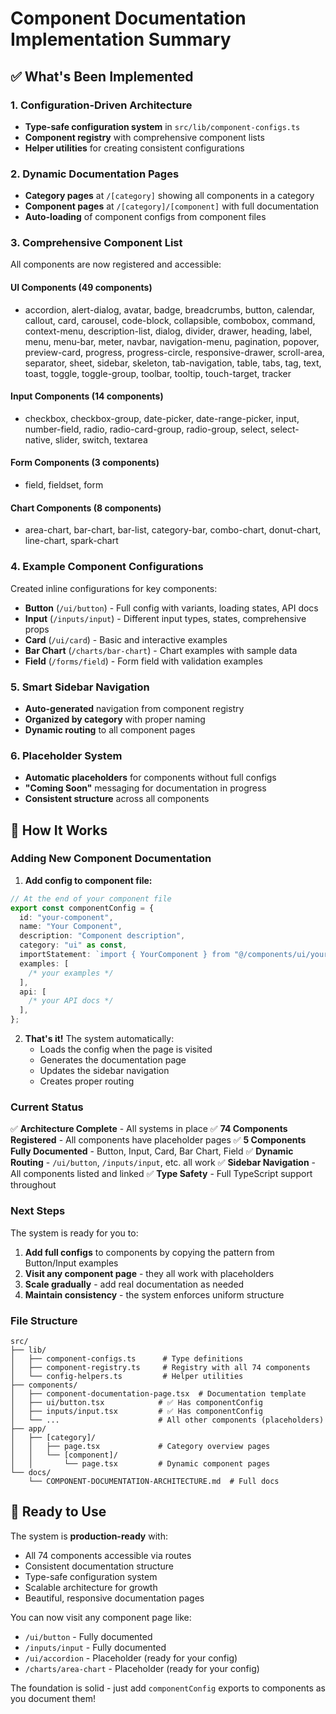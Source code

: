 # Component Documentation Implementation Summary

## ✅ What's Been Implemented

### 1. **Configuration-Driven Architecture**

- **Type-safe configuration system** in `src/lib/component-configs.ts`
- **Component registry** with comprehensive component lists
- **Helper utilities** for creating consistent configurations

### 2. **Dynamic Documentation Pages**

- **Category pages** at `/[category]` showing all components in a category
- **Component pages** at `/[category]/[component]` with full documentation
- **Auto-loading** of component configs from component files

### 3. **Comprehensive Component List**

All components are now registered and accessible:

#### UI Components (49 components)

- accordion, alert-dialog, avatar, badge, breadcrumbs, button, calendar, callout, card, carousel, code-block, collapsible, combobox, command, context-menu, description-list, dialog, divider, drawer, heading, label, menu, menu-bar, meter, navbar, navigation-menu, pagination, popover, preview-card, progress, progress-circle, responsive-drawer, scroll-area, separator, sheet, sidebar, skeleton, tab-navigation, table, tabs, tag, text, toast, toggle, toggle-group, toolbar, tooltip, touch-target, tracker

#### Input Components (14 components)

- checkbox, checkbox-group, date-picker, date-range-picker, input, number-field, radio, radio-card-group, radio-group, select, select-native, slider, switch, textarea

#### Form Components (3 components)

- field, fieldset, form

#### Chart Components (8 components)

- area-chart, bar-chart, bar-list, category-bar, combo-chart, donut-chart, line-chart, spark-chart

### 4. **Example Component Configurations**

Created inline configurations for key components:

- **Button** (`/ui/button`) - Full config with variants, loading states, API docs
- **Input** (`/inputs/input`) - Different input types, states, comprehensive props
- **Card** (`/ui/card`) - Basic and interactive examples
- **Bar Chart** (`/charts/bar-chart`) - Chart examples with sample data
- **Field** (`/forms/field`) - Form field with validation examples

### 5. **Smart Sidebar Navigation**

- **Auto-generated** navigation from component registry
- **Organized by category** with proper naming
- **Dynamic routing** to all component pages

### 6. **Placeholder System**

- **Automatic placeholders** for components without full configs
- **"Coming Soon"** messaging for documentation in progress
- **Consistent structure** across all components

## 🎯 How It Works

### Adding New Component Documentation

1. **Add config to component file:**

```typescript
// At the end of your component file
export const componentConfig = {
  id: "your-component",
  name: "Your Component",
  description: "Component description",
  category: "ui" as const,
  importStatement: `import { YourComponent } from "@/components/ui/your-component";`,
  examples: [
    /* your examples */
  ],
  api: [
    /* your API docs */
  ],
};
```

2. **That's it!** The system automatically:
   - Loads the config when the page is visited
   - Generates the documentation page
   - Updates the sidebar navigation
   - Creates proper routing

### Current Status

✅ **Architecture Complete** - All systems in place
✅ **74 Components Registered** - All components have placeholder pages
✅ **5 Components Fully Documented** - Button, Input, Card, Bar Chart, Field
✅ **Dynamic Routing** - `/ui/button`, `/inputs/input`, etc. all work
✅ **Sidebar Navigation** - All components listed and linked
✅ **Type Safety** - Full TypeScript support throughout

### Next Steps

The system is ready for you to:

1. **Add full configs** to components by copying the pattern from Button/Input examples
2. **Visit any component page** - they all work with placeholders
3. **Scale gradually** - add real documentation as needed
4. **Maintain consistency** - the system enforces uniform structure

### File Structure

```
src/
├── lib/
│   ├── component-configs.ts      # Type definitions
│   ├── component-registry.ts     # Registry with all 74 components
│   └── config-helpers.ts         # Helper utilities
├── components/
│   ├── component-documentation-page.tsx  # Documentation template
│   ├── ui/button.tsx            # ✅ Has componentConfig
│   ├── inputs/input.tsx         # ✅ Has componentConfig
│   └── ...                      # All other components (placeholders)
├── app/
│   ├── [category]/
│   │   ├── page.tsx             # Category overview pages
│   │   └── [component]/
│   │       └── page.tsx         # Dynamic component pages
└── docs/
    └── COMPONENT-DOCUMENTATION-ARCHITECTURE.md  # Full docs
```

## 🚀 Ready to Use

The system is **production-ready** with:

- All 74 components accessible via routes
- Consistent documentation structure
- Type-safe configuration system
- Scalable architecture for growth
- Beautiful, responsive documentation pages

You can now visit any component page like:

- `/ui/button` - Fully documented
- `/inputs/input` - Fully documented
- `/ui/accordion` - Placeholder (ready for your config)
- `/charts/area-chart` - Placeholder (ready for your config)

The foundation is solid - just add `componentConfig` exports to components as you document them!
